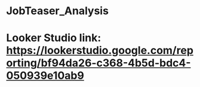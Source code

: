 # JobTeaser_Analysis

# Looker Studio link: https://lookerstudio.google.com/reporting/bf94da26-c368-4b5d-bdc4-050939e10ab9
